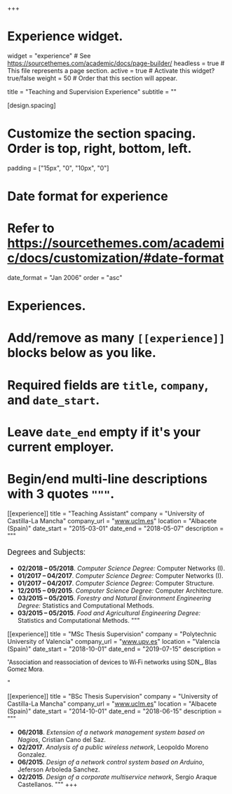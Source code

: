+++
# Experience widget.
widget = "experience"  # See https://sourcethemes.com/academic/docs/page-builder/
headless = true  # This file represents a page section.
active = true  # Activate this widget? true/false
weight = 50  # Order that this section will appear.

title = "Teaching and Supervision Experience"
subtitle = ""

[design.spacing]
  # Customize the section spacing. Order is top, right, bottom, left.
  padding = ["15px", "0", "10px", "0"]

# Date format for experience
#   Refer to https://sourcethemes.com/academic/docs/customization/#date-format
date_format = "Jan 2006"
order = "asc"

# Experiences.
#   Add/remove as many `[[experience]]` blocks below as you like.
#   Required fields are `title`, `company`, and `date_start`.
#   Leave `date_end` empty if it's your current employer.
#   Begin/end multi-line descriptions with 3 quotes `"""`.
[[experience]]
  title = "Teaching Assistant"
  company = "University of Castilla-La Mancha"
  company_url = "www.uclm.es"
  location = "Albacete (Spain)"
  date_start = "2015-03-01"
  date_end = "2018-05-07"
  description = """ <p style="font-family:Roboto; font-size: 18px;">Degrees and Subjects: </p>
  
  * **02/2018 – 05/2018**. _Computer Science Degree:_ Computer Networks (I).
  * **01/2017 – 04/2017**. _Computer Science Degree:_ Computer Networks (I).
  * **01/2017 – 04/2017**. _Computer Science Degree:_ Computer Structure.
  * **12/2015 – 09/2015**. _Computer Science Degree:_ Computer Architecture.
  * **03/2015 – 05/2015**. _Forestry and Natural Environment Engineering Degree:_ Statistics and Computational Methods.
  * **03/2015 – 05/2015**. _Food and Agricultural Engineering Degree:_ Statistics and Computational Methods.
"""


[[experience]]
  title = "MSc Thesis Supervision"
  company = "Polytechnic University of Valencia"
  company_url = "www.upv.es"
  location = "Valencia (Spain)"
  date_start = "2018-10-01"
  date_end = "2019-07-15"
  description = <p style="font-family:Roboto; font-size: 14px;">"Association and reassociation of devices to Wi-Fi networks using SDN_, Blas Gomez Mora.</p>"

[[experience]]
  title = "BSc Thesis Supervision"
  company = "University of Castilla-La Mancha"
  company_url = "www.uclm.es"
  location = "Albacete (Spain)"
  date_start = "2014-10-01"
  date_end = "2018-06-15"
  description = """

   * **06/2018**. _Extension of a network management system based on Nagios_, Cristian Cano del Saz.
   * **02/2017**. _Analysis of a public wireless network_, Leopoldo Moreno Gonzalez.
   * **06/2015**. _Design of a network control system based on Arduino_, Jeferson Arboleda Sanchez.
   * **02/2015**. _Design of a corporate multiservice network_, Sergio Araque Castellanos.
"""
+++
